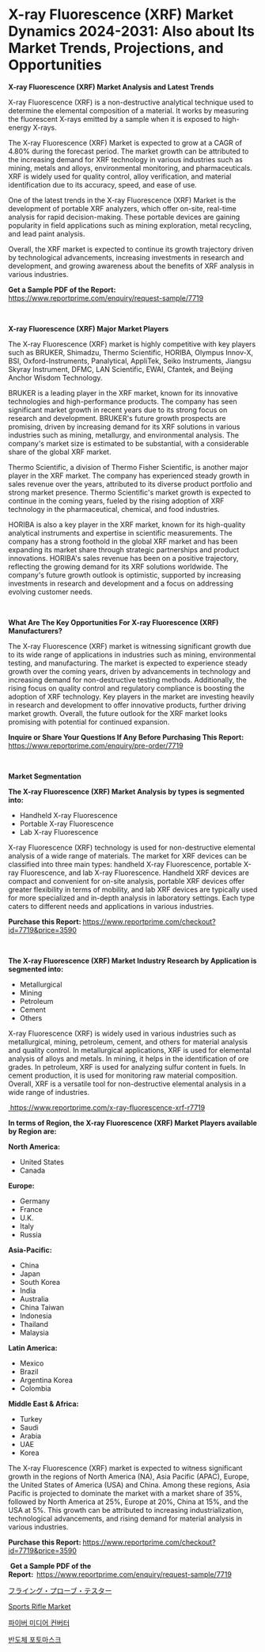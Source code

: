 <p><h1>X-ray Fluorescence (XRF) Market Dynamics 2024-2031: Also about Its Market Trends, Projections, and Opportunities</h1></p><p><strong>X-ray Fluorescence (XRF) Market Analysis and Latest Trends</strong></p>
<p><p>X-ray Fluorescence (XRF) is a non-destructive analytical technique used to determine the elemental composition of a material. It works by measuring the fluorescent X-rays emitted by a sample when it is exposed to high-energy X-rays.</p><p>The X-ray Fluorescence (XRF) Market is expected to grow at a CAGR of 4.80% during the forecast period. The market growth can be attributed to the increasing demand for XRF technology in various industries such as mining, metals and alloys, environmental monitoring, and pharmaceuticals. XRF is widely used for quality control, alloy verification, and material identification due to its accuracy, speed, and ease of use.</p><p>One of the latest trends in the X-ray Fluorescence (XRF) Market is the development of portable XRF analyzers, which offer on-site, real-time analysis for rapid decision-making. These portable devices are gaining popularity in field applications such as mining exploration, metal recycling, and lead paint analysis.</p><p>Overall, the XRF market is expected to continue its growth trajectory driven by technological advancements, increasing investments in research and development, and growing awareness about the benefits of XRF analysis in various industries.</p></p>
<p><strong>Get a Sample PDF of the Report:&nbsp;</strong> <a href="https://www.reportprime.com/enquiry/request-sample/7719">https://www.reportprime.com/enquiry/request-sample/7719</a></p>
<p>&nbsp;</p>
<p><strong>X-ray Fluorescence (XRF) Major Market Players</strong></p>
<p><p>The X-ray Fluorescence (XRF) market is highly competitive with key players such as BRUKER, Shimadzu, Thermo Scientific, HORIBA, Olympus Innov-X, BSI, Oxford-Instruments, Panalytical, AppliTek, Seiko Instruments, Jiangsu Skyray Instrument, DFMC, LAN Scientific, EWAI, Cfantek, and Beijing Anchor Wisdom Technology.</p><p>BRUKER is a leading player in the XRF market, known for its innovative technologies and high-performance products. The company has seen significant market growth in recent years due to its strong focus on research and development. BRUKER's future growth prospects are promising, driven by increasing demand for its XRF solutions in various industries such as mining, metallurgy, and environmental analysis. The company's market size is estimated to be substantial, with a considerable share of the global XRF market.</p><p>Thermo Scientific, a division of Thermo Fisher Scientific, is another major player in the XRF market. The company has experienced steady growth in sales revenue over the years, attributed to its diverse product portfolio and strong market presence. Thermo Scientific's market growth is expected to continue in the coming years, fueled by the rising adoption of XRF technology in the pharmaceutical, chemical, and food industries.</p><p>HORIBA is also a key player in the XRF market, known for its high-quality analytical instruments and expertise in scientific measurements. The company has a strong foothold in the global XRF market and has been expanding its market share through strategic partnerships and product innovations. HORIBA's sales revenue has been on a positive trajectory, reflecting the growing demand for its XRF solutions worldwide. The company's future growth outlook is optimistic, supported by increasing investments in research and development and a focus on addressing evolving customer needs.</p></p>
<p>&nbsp;</p>
<p><strong>What Are The Key Opportunities For X-ray Fluorescence (XRF) Manufacturers?</strong></p>
<p><p>The X-ray Fluorescence (XRF) market is witnessing significant growth due to its wide range of applications in industries such as mining, environmental testing, and manufacturing. The market is expected to experience steady growth over the coming years, driven by advancements in technology and increasing demand for non-destructive testing methods. Additionally, the rising focus on quality control and regulatory compliance is boosting the adoption of XRF technology. Key players in the market are investing heavily in research and development to offer innovative products, further driving market growth. Overall, the future outlook for the XRF market looks promising with potential for continued expansion.</p></p>
<p><strong>Inquire or Share Your Questions If Any Before Purchasing This Report:</strong> <a href="https://www.reportprime.com/enquiry/pre-order/7719">https://www.reportprime.com/enquiry/pre-order/7719</a></p>
<p>&nbsp;</p>
<p><strong>Market Segmentation</strong></p>
<p><strong>The X-ray Fluorescence (XRF) Market Analysis by types is segmented into:</strong></p>
<p><ul><li>Handheld X-ray Fluorescence</li><li>Portable X-ray Fluorescence</li><li>Lab X-ray Fluorescence</li></ul></p>
<p><p>X-ray Fluorescence (XRF) technology is used for non-destructive elemental analysis of a wide range of materials. The market for XRF devices can be classified into three main types: handheld X-ray Fluorescence, portable X-ray Fluorescence, and lab X-ray Fluorescence. Handheld XRF devices are compact and convenient for on-site analysis, portable XRF devices offer greater flexibility in terms of mobility, and lab XRF devices are typically used for more specialized and in-depth analysis in laboratory settings. Each type caters to different needs and applications in various industries.</p></p>
<p><strong>Purchase this Report:&nbsp;</strong><a href="https://www.reportprime.com/checkout?id=7719&price=3590">https://www.reportprime.com/checkout?id=7719&price=3590</a></p>
<p>&nbsp;</p>
<p><strong>The X-ray Fluorescence (XRF) Market Industry Research by Application is segmented into:</strong></p>
<p><ul><li>Metallurgical</li><li>Mining</li><li>Petroleum</li><li>Cement</li><li>Others</li></ul></p>
<p><p>X-ray Fluorescence (XRF) is widely used in various industries such as metallurgical, mining, petroleum, cement, and others for material analysis and quality control. In metallurgical applications, XRF is used for elemental analysis of alloys and metals. In mining, it helps in the identification of ore grades. In petroleum, XRF is used for analyzing sulfur content in fuels. In cement production, it is used for monitoring raw material composition. Overall, XRF is a versatile tool for non-destructive elemental analysis in a wide range of industries.</p></p>
<p><a href="https://www.reportprime.com/x-ray-fluorescence-xrf-r7719">&nbsp;https://www.reportprime.com/x-ray-fluorescence-xrf-r7719</a></p>
<p><strong>In terms of Region, the X-ray Fluorescence (XRF) Market Players available by Region are:</strong></p>
<p>
    <p> <strong> North America: </strong>
        <ul>
            <li>United States</li>
            <li>Canada</li>
        </ul>
        </p> 
    <p> <strong> Europe: </strong>
        <ul>
            <li>Germany</li>
            <li>France</li>
            <li>U.K.</li>
            <li>Italy</li>
            <li>Russia</li>
        </ul>
        </p> 
    <p> <strong> Asia-Pacific: </strong>
        <ul>
            <li>China</li>
            <li>Japan</li>
            <li>South Korea</li>
            <li>India</li>
            <li>Australia</li>
            <li>China Taiwan</li>
            <li>Indonesia</li>
            <li>Thailand</li>
            <li>Malaysia</li>
        </ul>
        </p> 
    <p> <strong> Latin America: </strong>
        <ul>
            <li>Mexico</li>
            <li>Brazil</li>
            <li>Argentina Korea</li>
            <li>Colombia</li>
        </ul>
        </p> 
    <p> <strong> Middle East & Africa: </strong>
        <ul>
            <li>Turkey</li>
            <li>Saudi</li>
            <li>Arabia</li>
            <li>UAE</li>
            <li>Korea</li>
        </ul>
    </p>
    </p>
<p><p>The X-ray Fluorescence (XRF) market is expected to witness significant growth in the regions of North America (NA), Asia Pacific (APAC), Europe, the United States of America (USA) and China. Among these regions, Asia Pacific is projected to dominate the market with a market share of 35%, followed by North America at 25%, Europe at 20%, China at 15%, and the USA at 5%. This growth can be attributed to increasing industrialization, technological advancements, and rising demand for material analysis in various industries.</p></p>
<p><strong>Purchase this Report: </strong><a href="https://www.reportprime.com/checkout?id=7719&price=3590">https://www.reportprime.com/checkout?id=7719&price=3590</a></p>
<p>&nbsp;<strong>Get a Sample PDF of the Report:&nbsp;&nbsp;</strong><a href="https://www.reportprime.com/enquiry/request-sample/7719">https://www.reportprime.com/enquiry/request-sample/7719</a></p>
<p><strong></strong></p>
<p><p><a href="https://github.com/ReyesKohler20231/Market-Research-Report-List-1/blob/main/670108227264.md">フライング・プローブ・テスター</a></p><p><a href="https://github.com/Whitneyboyettebo9kiw7yr13/Market-Research-Report-List-2/blob/main/sports-rifle-market.md">Sports Rifle Market</a></p><p><a href="https://github.com/sammyUltyylrich9067856/Market-Research-Report-List-1/blob/main/419492327244.md">파이버 미디어 컨버터</a></p><p><a href="https://github.com/Elenrrera7685/Market-Research-Report-List-1/blob/main/427409027240.md">반도체 포토마스크</a></p></p>
